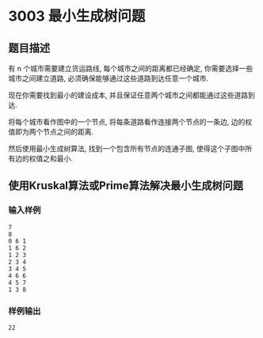 # 3003 最小生成树问题

## 题目描述

有 n 个城市需要建立货运路线, 每个城市之间的距离都已经确定, 你需要选择一些城市之间建立道路, 必须确保能够通过这些道路到达任意一个城市.

现在你需要找到最小的建设成本, 并且保证任意两个城市之间都能通过这些道路到达.

将每个城市看作图中的一个节点, 将每条道路看作连接两个节点的一条边, 边的权值即为两个节点之间的距离.

然后使用最小生成树算法, 找到一个包含所有节点的连通子图, 使得这个子图中所有边的权值之和最小.

## 使用Kruskal算法或Prime算法解决最小生成树问题

### 输入样例

```
7
8
0 6 1
1 6 2
1 2 3
2 3 4
3 4 5
4 6 6
4 5 7
1 3 8
```

### 样例输出

```
22
```